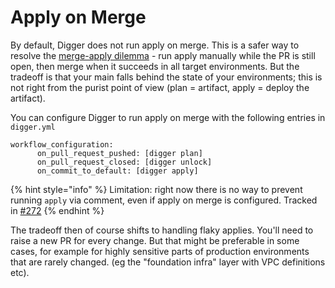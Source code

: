 # Apply on Merge

By default, Digger does not run apply on merge. This is a safer way to resolve the [merge-apply dilemma](https://itnext.io/pains-in-terraform-collaboration-249a56b4534e) - run apply manually while the PR is still open, then merge when it succeeds in all target environments. But the tradeoff is that your main falls behind the state of your environments; this is not right from the purist point of view (plan = artifact, apply = deploy the artifact).

You can configure Digger to run apply on merge with the following entries in `digger.yml`

```
workflow_configuration:
      on_pull_request_pushed: [digger plan]
      on_pull_request_closed: [digger unlock]
      on_commit_to_default: [digger apply]
```

{% hint style="info" %}
Limitation: right now there is no way to prevent running `apply` via comment, even if apply on merge is configured. Tracked in [#272](https://github.com/diggerhq/digger/issues/272)
{% endhint %}

The tradeoff then of course shifts to handling flaky applies. You'll need to raise a new PR for every change. But that might be preferable in some cases, for example for highly sensitive parts of production environments that are rarely changed. (eg the "foundation infra" layer with VPC definitions etc).
